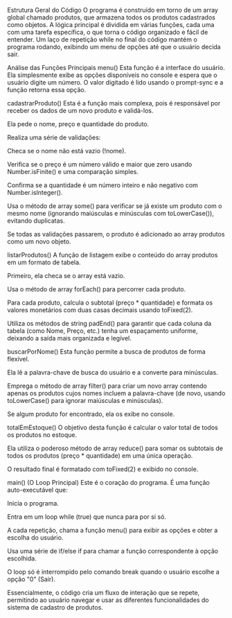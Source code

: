 Estrutura Geral do Código
O programa é construído em torno de um array global chamado produtos, que armazena todos os produtos cadastrados como objetos. A lógica principal é dividida em várias funções, cada uma com uma tarefa específica, o que torna o código organizado e fácil de entender. Um laço de repetição while no final do código mantém o programa rodando, exibindo um menu de opções até que o usuário decida sair.

Análise das Funções Principais
menu()
Esta função é a interface do usuário. Ela simplesmente exibe as opções disponíveis no console e espera que o usuário digite um número. O valor digitado é lido usando o prompt-sync e a função retorna essa opção.

cadastrarProduto()
Esta é a função mais complexa, pois é responsável por receber os dados de um novo produto e validá-los.

Ela pede o nome, preço e quantidade do produto.

Realiza uma série de validações:

Checa se o nome não está vazio (!nome).

Verifica se o preço é um número válido e maior que zero usando Number.isFinite() e uma comparação simples.

Confirma se a quantidade é um número inteiro e não negativo com Number.isInteger().

Usa o método de array some() para verificar se já existe um produto com o mesmo nome (ignorando maiúsculas e minúsculas com toLowerCase()), evitando duplicatas.

Se todas as validações passarem, o produto é adicionado ao array produtos como um novo objeto.

listarProdutos()
A função de listagem exibe o conteúdo do array produtos em um formato de tabela.

Primeiro, ela checa se o array está vazio.

Usa o método de array forEach() para percorrer cada produto.

Para cada produto, calcula o subtotal (preço * quantidade) e formata os valores monetários com duas casas decimais usando toFixed(2).

Utiliza os métodos de string padEnd() para garantir que cada coluna da tabela (como Nome, Preço, etc.) tenha um espaçamento uniforme, deixando a saída mais organizada e legível.

buscarPorNome()
Esta função permite a busca de produtos de forma flexível.

Ela lê a palavra-chave de busca do usuário e a converte para minúsculas.

Emprega o método de array filter() para criar um novo array contendo apenas os produtos cujos nomes incluem a palavra-chave (de novo, usando toLowerCase() para ignorar maiúsculas e minúsculas).

Se algum produto for encontrado, ela os exibe no console.

totalEmEstoque()
O objetivo desta função é calcular o valor total de todos os produtos no estoque.

Ela utiliza o poderoso método de array reduce() para somar os subtotais de todos os produtos (preço * quantidade) em uma única operação.

O resultado final é formatado com toFixed(2) e exibido no console.

main() (O Loop Principal)
Este é o coração do programa. É uma função auto-executável que:

Inicia o programa.

Entra em um loop while (true) que nunca para por si só.

A cada repetição, chama a função menu() para exibir as opções e obter a escolha do usuário.

Usa uma série de if/else if para chamar a função correspondente à opção escolhida.

O loop só é interrompido pelo comando break quando o usuário escolhe a opção "0" (Sair).

Essencialmente, o código cria um fluxo de interação que se repete, permitindo ao usuário navegar e usar as diferentes funcionalidades do sistema de cadastro de produtos.
